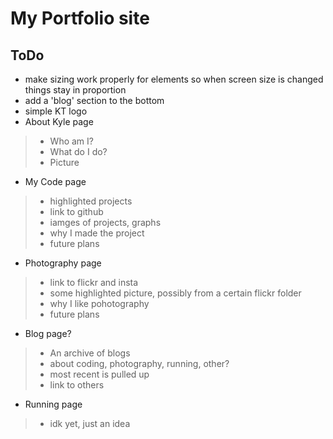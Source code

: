 # My Portfolio site

## ToDo
- make sizing work properly for elements so when screen size is changed things stay in proportion
- add a 'blog' section to the bottom
- simple KT logo
- About Kyle page
> - Who am I?
> - What do I do?
> - Picture
- My Code page
> - highlighted projects
> - link to github
> - iamges of projects, graphs
> - why I made the project
> - future plans
- Photography page
> - link to flickr and insta
> - some highlighted picture, possibly from a certain flickr folder
> - why I like pohotography
> - future plans
- Blog page?
> - An archive of blogs
> - about coding, photography, running, other?
> - most recent is pulled up
> - link to others
- Running page
> - idk yet, just an idea
